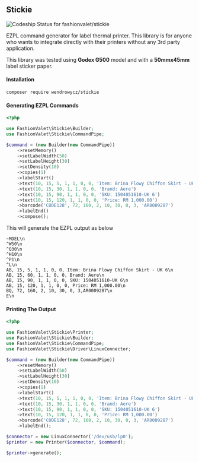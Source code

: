 ## Stickie

![Codeship Status for fashionvalet/stickie](https://codeship.com/projects/767875f0-1608-0134-714c-667ff3898a5e/status?branch=master)

EZPL command generator for label thermal printer. This library is for anyone who wants to integrate directly with their printers without any 3rd party application.

This library was tested using **Godex G500** model and with a **50mmx45mm** label sticker paper.

#### Installation

```composer require wendrowycz/stickie```

#### Generating EZPL Commands

```php
<?php

use FashionValet\Stickie\Builder;
use FashionValet\Stickie\CommandPipe;

$command = (new Builder(new CommandPipe))
    ->resetMemory()
    ->setLabelWidth(50)
    ->setLabelHeight(30)
    ->setDensity(10)
    ->copies(1)
    ->labelStart()
    ->text(10, 15, 5, 1, 1, 0, 0, 'Item: Brina Flowy Chiffon Skirt - UK 6')
    ->text(10, 15, 30, 1, 1, 0, 0, 'Brand: Aere')
    ->text(10, 15, 90, 1, 1, 0, 0, 'SKU: 1504051610-UK 6')
    ->text(10, 15, 120, 1, 1, 0, 0, 'Price: RM 1,000.00')
    ->barcode('CODE128', 72, 160, 2, 10, 30, 0, 3, 'AR0009287')
    ->labelEnd()
    ->compose();
```

This will generate the EZPL output as below

```
~MDEL\n
^W50\n
^Q30\n
^H10\n
^P1\n
^L\n
AB, 15, 5, 1, 1, 0, 0, Item: Brina Flowy Chiffon Skirt - UK 6\n
AB, 15, 60, 1, 1, 0, 0, Brand: Aere\n
AB, 15, 90, 1, 1, 0, 0, SKU: 1504051610-UK 6\n
AB, 15, 120, 1, 1, 0, 0, Price: RM 1,000.00\n
BQ, 72, 160, 2, 10, 30, 0, 3,AR0009287\n
E\n
```

#### Printing The Output

```php
<?php

use FashionValet\Stickie\Printer;
use FashionValet\Stickie\Builder;
use FashionValet\Stickie\CommandPipe;
use FashionValet\Stickie\Driver\LinuxConnector;

$command = (new Builder(new CommandPipe))
    ->resetMemory()
    ->setLabelWidth(50)
    ->setLabelHeight(30)
    ->setDensity(10)
    ->copies(1)
    ->labelStart()
    ->text(10, 15, 5, 1, 1, 0, 0, 'Item: Brina Flowy Chiffon Skirt - UK 6')
    ->text(10, 15, 30, 1, 1, 0, 0, 'Brand: Aere')
    ->text(10, 15, 90, 1, 1, 0, 0, 'SKU: 1504051610-UK 6')
    ->text(10, 15, 120, 1, 1, 0, 0, 'Price: RM 1,000.00')
    ->barcode('CODE128', 72, 160, 2, 10, 30, 0, 3, 'AR0009287')
    ->labelEnd();

$connector = new LinuxConnector('/dev/usb/lp0');
$printer = new Printer($connector, $command);

$printer->generate();
```
